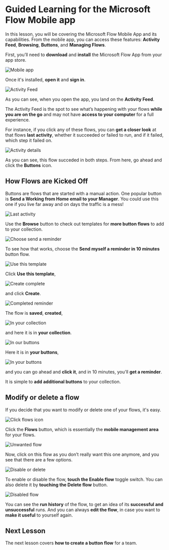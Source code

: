 <properties
   pageTitle="Microsoft Flow Mobile App | Microsoft Flow"
   description="How to use the Microsoft Flow mobile app to create and manage flows."
   services=""
   suite="flow"
   documentationCenter="na"
   authors="v-joaloh"
   manager="anneta"
   editor=""
   tags=""
   featuredVideoId="kZs7lqgp4LU"
   courseDuration="5m"/>

<tags
   ms.service="flow"
   ms.devlang="na"
   ms.topic="get-started-article"
   ms.tgt_pltfrm="na"
   ms.workload="na"
   ms.date="06/07/2017"
   ms.author="v-joaloh"/>

# Guided Learning for the Microsoft Flow Mobile app #

In this lesson, you will be covering the Microsoft Flow Mobile App and its capabilities. From the mobile app, you can access these features: **Activity Feed**, **Browsing**, **Buttons**, and **Managing Flows**.

First, you’ll need to **download** and **install** the Microsoft Flow App from your app store.

![Mobile app](./media/learning-mobile-app/open-mobile-app.png)

Once it's installed, **open it** and **sign in**.

![Activity Feed](./media/learning-mobile-app/see-all-activity.png)


As you can see, when you open the app, you land on the **Activity Feed**.

The Activity Feed is the spot to see what’s happening with your flows **while you are on the go** and may not have **access to your computer** for a full experience.

For instance, if you click any of these flows, you can **get a closer look** at that flows **last activity**, whether it succeeded or failed to run, and if it failed, which step it failed on.

![Activity details](./media/learning-mobile-app/activity-details.png)

As you can see, this flow succeded in both steps.
From here, go ahead and click the **Buttons** icon.


## How Flows are Kicked Off ##
   
   Buttons are flows that are started with a manual action. One popular button is **Send a Working from Home email to your Manager**.
   You could use this one if you live far away and on days the traffic is a mess!


![Last activity](./media/learning-mobile-app/click-browse-button.png)


Use the **Browse** button to check out templates for **more button flows** to add to your collection. 

![Choose send a reminder](./media/learning-mobile-app/send-a-reminder.png)

To see how that works, choose the **Send myself a reminder in 10 minutes** button flow.

![Use this template](./media/learning-mobile-app/use-this-template.png)

Click **Use this template**,

![Create complete](./media/learning-mobile-app/create-complete.png)

and click **Create**.

![Completed reminder](./media/learning-mobile-app/complete-reminder.png)

The flow is **saved**, **created**, 

![In your collection](./media/learning-mobile-app/here-it-is.png)

and here it is in **your collection**.

![In our buttons](./media/learning-mobile-app/button-send-reminder.png)

Here it is in **your buttons**,

![In your buttons](./media/learning-mobile-app/in-your-collection.png)


 and you can go ahead and **click it**, and in 10 minutes, you'll **get a reminder**.

It is simple to **add additional buttons** to your collection.

## Modify or delete a flow ##

If you decide that you want to modify or delete one of your flows, it's easy.

![Click flows icon](./media/learning-mobile-app/click-flows-button.png)


Click the **Flows** button, which is essentially the **mobile management area** for your flows.


![Unwanted flow](./media/learning-mobile-app/send-a-reminder.png)

Now, click on this flow as you don’t really want this one anymore, and you see that there are a few options.


![Disable or delete](./media/learning-mobile-app/disable-delete.png)

To enable or disable the flow, **touch the Enable flow** toggle switch. You can also delete it by **touching the Delete flow** button.

![Disabled flow](./media/learning-mobile-app/disabled-flow.png)

You can see the **run history** of the flow, to get an idea of its **successful and unsuccessful** runs. And you can always **edit the flow**, in case you want to **make it useful** to yourself again.

## Next Lesson ##

The next lesson covers **how to create a  button flow** for a team. 